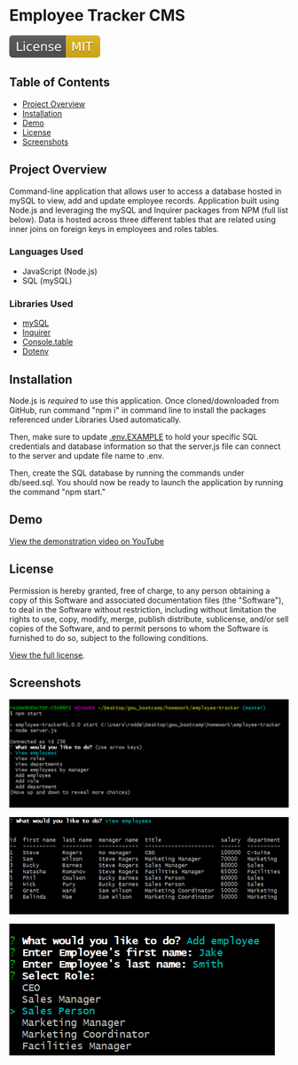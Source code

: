 # Employee Tracker CMS
![MIT license badge](./images/mit-license.svg)

## Table of Contents
- [Project Overview](#project-overview) 
- [Installation](#installation)
- [Demo](#demo)
- [License](#license)
- [Screenshots](#screenshots)

## Project Overview
Command-line application that allows user to access a database hosted in mySQL to view, add and update employee records. Application built using Node.js and leveraging the mySQL and Inquirer packages from NPM (full list below). Data is hosted across three different tables that are related using inner joins on foreign keys in employees and roles tables.

### Languages Used
- JavaScript (Node.js)
- SQL (mySQL)

### Libraries Used
- [mySQL](https://www.npmjs.com/package/mysql)
- [Inquirer](https://www.npmjs.com/package/inquirer)
- [Console.table](https://www.npmjs.com/package/console.table)
- [Dotenv](https://www.npmjs.com/package/dotenv)

## Installation
Node.js is _required_ to use this application. Once cloned/downloaded from GitHub, run command "npm i" in command line to install the packages referenced under Libraries Used automatically. 

Then, make sure to update [.env.EXAMPLE](./.env.EXAMPLE) to hold your specific SQL credentials and database information so that the server.js file can connect to the server and update file name to .env. 

Then, create the SQL database by running the commands under db/seed.sql. You should now be ready to launch the application by running the command "npm start."

## Demo
[View the demonstration video on YouTube]()

## License
Permission is hereby granted, free of charge, to any person obtaining a copy of this Software and associated documentation files (the "Software"), to deal in the Software without  restriction, including without limitation the rights to use, copy, modify, merge, publish distribute, sublicense, and/or sell copies of the Software, and to permit persons to whom the Software is furnished to do so, subject to the following conditions.

[View the full license](./LICENSE).

## Screenshots
![Screenshot of opening menu after running npm start](./images/application-start-menu.PNG)

![Screenshot of "View Employees" table result](./images/employees-table-display.PNG)

![Screenshot of "Add Employee" prompts](./images/add-employee-prompts.PNG)